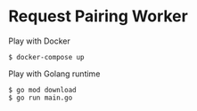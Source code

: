 # Request Pairing Worker

Play with Docker

```
$ docker-compose up
```

Play with Golang runtime

```
$ go mod download
$ go run main.go
```
